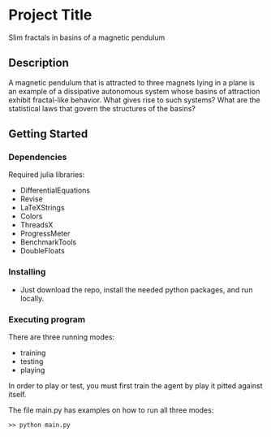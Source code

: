 # Project Title

Slim fractals in basins of a magnetic pendulum

## Description

A magnetic pendulum that is attracted to three magnets lying in a plane is an example of a dissipative autonomous system whose basins of attraction exhibit fractal-like behavior.  What gives rise to such systems?  What are the statistical laws that govern the structures of the basins?  

## Getting Started

### Dependencies

Required julia libraries:
* DifferentialEquations
* Revise
* LaTeXStrings
* Colors
* ThreadsX
* ProgressMeter
* BenchmarkTools
* DoubleFloats

### Installing

* Just download the repo, install the needed python packages, and run locally.

### Executing program

There are three running modes:
* training
* testing
* playing

In order to play or test, you must first train the agent by play it pitted against itself.

The file main.py has examples on how to run all three modes:

```
>> python main.py
```


